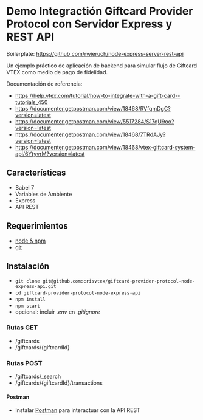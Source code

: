 # Demo Integractión Giftcard Provider Protocol con Servidor Express y REST API
Boilerplate: https://github.com/rwieruch/node-express-server-rest-api

Un ejemplo práctico de aplicación de backend para simular flujo de Giftcard VTEX como medio de pago de fidelidad.

Documentación de referencia:

* https://help.vtex.com/tutorial/how-to-integrate-with-a-gift-card--tutorials_450
* https://documenter.getpostman.com/view/18468/RVfqmDgC?version=latest
* https://documenter.getpostman.com/view/5517284/S17qU9oo?version=latest
* https://documenter.getpostman.com/view/18468/7TRdAJy?version=latest
* https://documenter.getpostman.com/view/18468/vtex-giftcard-system-api/6YtyvrM?version=latest

## Características

* Babel 7
* Variables de Ambiente
* Express
* API REST

## Requerimientos

* [node & npm](https://nodejs.org/en/)
* [git](https://www.robinwieruch.de/git-essential-commands/)

## Instalación

* `git clone git@github.com:crisvtex/giftcard-provider-protocol-node-express-api.git`
* `cd giftcard-provider-protocol-node-express-api`
* `npm install`
* `npm start`
* opcional: incluir *.env* en *.gitignore*

### Rutas GET

  * /giftcards
  * /giftcards/{giftcardId}

### Rutas POST

* /giftcards/_search
* /giftcards/{giftcardId}/transactions

#### Postman

* Instalar [Postman](https://www.getpostman.com/apps) para interactuar con la API REST
